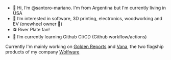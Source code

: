 - 👋 Hi, I’m @santoro-mariano. I'm from Argentina but I'm currently living in USA
- 👀 I’m interested in software, 3D printing, electronics, woodworking and EV (onewheel owner 🤙)
- ⚽ River Plate fan!
- 🌱 I’m currently learning Github CI/CD (Github workflow/actions)

Currently I'm mainly working on [Golden Reports](https://goldenreports.dev) and [Vana](https://workvana.dev), the two flagship products of my company [Wolfware](https://wolfware.dev)

<!---
santoro-mariano/santoro-mariano is a ✨ special ✨ repository because its `README.md` (this file) appears on your GitHub profile.
You can click the Preview link to take a look at your changes.
--->
